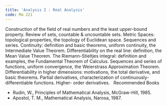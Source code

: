```yaml
---
title: 'Analysis I : Real Analysis'
code: Ma 221
---
```

Construction of the field of real numbers and the least upper-bound property.
Review of sets, countable & uncountable sets. Metric Spaces: topological
properties, the topology of Euclidean space. Sequences and series. Continuity:
definition and basic theorems, uniform continuity, the Intermediate Value
Theorem. Differentiability on the real line: definition, the Mean Value
Theorem. The Riemann-Stieltjes integral: definition and examples, the
Fundamental Theorem of Calculus. Sequences and series of functions, uniform
convergence, the Weierstrass Approximation Theorem. Differentiability in higher
dimensions: motivations, the total derivative, and basic theorems. Partial
derivatives, characterization of continuously-differentiable functions. Higher-
order derivatives.
 
Recommended Books

* Rudin, W., Principles of Mathematical Analysis, McGraw-Hill, 1985.
* Apostol, T. M., Mathematical Analysis, Narosa, 1987.
